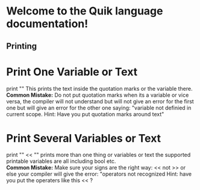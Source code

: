 # Welcome to the Quik language documentation!

## Printing
# Print One Variable or Text
print "" This prints the text inside the quotation marks or the variable there.\
**Common Mistake:** Do not put quotation marks when its a variable  or vice versa, the compiler will not understand but will not give an error for the first one but will give an error for the other one saying: "variable not definied in current scope. Hint: Have you put quotation marks around text"
# Print Several Variables or Text
print "" << "" prints more than one thing or variables or text the supported printable variables are all including bool etc.\
**Common Mistake:** Make sure your signs are the right way: << not >> or else your compiler will give the error: "operators not recognized Hint: have you put the operaters like this << ?
